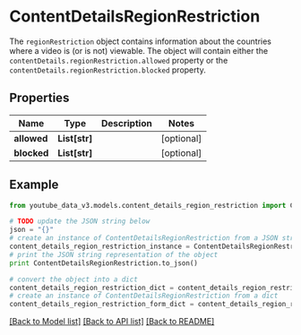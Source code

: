# ContentDetailsRegionRestriction

The `regionRestriction` object contains information about the countries where a video is (or is not) viewable. The object will contain either the `contentDetails.regionRestriction.allowed` property or the `contentDetails.regionRestriction.blocked` property.

## Properties

| Name        | Type          | Description | Notes      |
| ----------- | ------------- | ----------- | ---------- |
| **allowed** | **List[str]** |             | [optional] |
| **blocked** | **List[str]** |             | [optional] |

## Example

```python
from youtube_data_v3.models.content_details_region_restriction import ContentDetailsRegionRestriction

# TODO update the JSON string below
json = "{}"
# create an instance of ContentDetailsRegionRestriction from a JSON string
content_details_region_restriction_instance = ContentDetailsRegionRestriction.from_json(json)
# print the JSON string representation of the object
print ContentDetailsRegionRestriction.to_json()

# convert the object into a dict
content_details_region_restriction_dict = content_details_region_restriction_instance.to_dict()
# create an instance of ContentDetailsRegionRestriction from a dict
content_details_region_restriction_form_dict = content_details_region_restriction.from_dict(content_details_region_restriction_dict)
```

[[Back to Model list]](../README.md#documentation-for-models) [[Back to API list]](../README.md#documentation-for-api-endpoints) [[Back to README]](../README.md)
